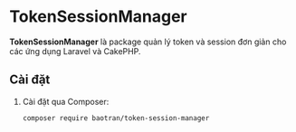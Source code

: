 # TokenSessionManager

**TokenSessionManager** là package quản lý token và session đơn giản cho các ứng dụng Laravel và CakePHP.

## Cài đặt

1. Cài đặt qua Composer:
   ```bash
   composer require baotran/token-session-manager
